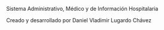 ﻿Sistema Administrativo, Médico y de Información Hospitalaria

Creado y desarrollado por Daniel Vladimir Lugardo Chávez

